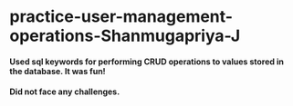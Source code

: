 # practice-user-management-operations-Shanmugapriya-J

#### Used sql keywords for performing CRUD operations to values stored in the database. It was fun!
#### Did not face any challenges.